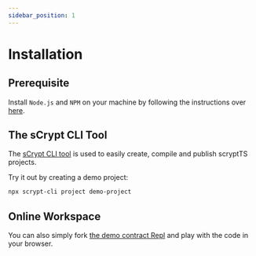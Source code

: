 ```yaml
---
sidebar_position: 1
---
```


# Installation

## Prerequisite
Install `Node.js` and `NPM` on your machine by following the instructions over [here](https://nodejs.org/en/download).

## The sCrypt CLI Tool

The [sCrypt CLI tool](https://github.com/sCrypt-Inc/scrypt-cli) is used to easily create, compile and publish scryptTS projects. 

Try it out by creating a demo project:
```sh
npx scrypt-cli project demo-project
```

## Online Workspace
You can also simply fork [the demo contract Repl](https://replit.com/@msinkec/scryptTS-demo) and play with the code in your browser.


